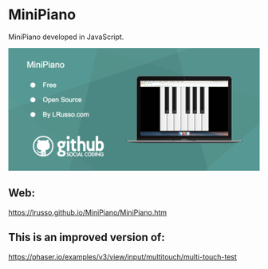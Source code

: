 # MiniPiano

MiniPiano developed in JavaScript.

![alt screenshot](https://raw.githubusercontent.com/lrusso/MiniPiano/master/MiniPiano.png)

## Web:

https://lrusso.github.io/MiniPiano/MiniPiano.htm

## This is an improved version of:

https://phaser.io/examples/v3/view/input/multitouch/multi-touch-test

